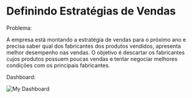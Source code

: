 # Definindo Estratégias de Vendas

Problema: 

A empresa está montando a estratégia de vendas para o próximo ano e precisa saber qual dos fabricantes dos produtos vendidos, apresenta melhor desempenho nas vendas. O objetivo é descartar os fabricantes cujos produtos possuem poucas vendas e tentar negociar melhores condições com os principais fabricantes.

Dashboard:

<img src="img/dashboard" alt="My Dashboard"/>
